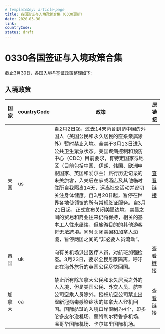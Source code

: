 ```yaml
---
# templateKey: article-page 
title: 各国签证与入境政策合集（0330更新）
date: 2020-03-30
link: 
countryCode: 
status: draft
---
```


# 0330各国签证与入境政策合集

截止3月30日，各国入境与签证政策整理如下:

## 入境政策

| 国家   | countryCode | 政策                                                                                                                                                                                                                                                                                                                                                                                                                                                                                                                                                                                         | 原链接                                                                        |
|--------|----------|----------------------------------------------------------------------------------------------------------------------------------------------------------------------------------------------------------------------------------------------------------------------------------------------------------------------------------------------------------------------------------------------------------------------------------------------------------------------------------------------------------------------------------------------------------------------------------------------|-------------------------------------------------------------------------------|
| 美国   | us       | 自2月2日起，过去14天内曾到访中国的外国人（美国公民和永久居民的直系亲属除外）暂时禁止入境。全美于3月13日进入公共卫生紧急状态。美国疾病控制和预防中心（CDC）目前要求，有特定国家或地区（目前包括中国、伊朗、韩国、欧洲申根国家、英国和爱尔兰）旅行历史记录的来美旅客，入美后在家或酒店及其他临时住所自我隔离14天，远离社交活动并密切关注身体健康。自3月20日起，暂停在世界各地使领馆的所有常规签证服务。自3月21日起，正式宣布关闭美墨边境，美墨之间的贸易和商业往来仍将保持，相关的基本工人往来继续，但旅游目的的其他游客将无法跨境。同时关闭美国和加拿大边境，暂停两国之间的“非必要人员流动”。   | [查看链接](https://www.nia.gov.cn/n794014/n1050176/n1077211/n1215569/n1215576/index.html) |
| 英国   | uk       | 向有关机场派出医疗人员，对航班加强检疫。3月23日，要求全民居家隔离，呼吁正在海外旅行的英国公民尽快回国。    | [查看链接](https://www.nia.gov.cn/n794014/n1050176/n1077211/n1215569/n1215576/index.html) |
| 加拿大 | ca       | 禁止所有除加拿大公民和永久居民之外的人入境，但是美国公民、外交人员、航空公司空乘人员除外。授权航空公司禁止出现新冠病毒感染症状的加拿大人登机回国。国际航班的入境口岸限制为4个，即多伦多皮尔逊机场、蒙特利尔特鲁多机场、温哥华国际机场、卡尔加里国际机场。  | [查看链接](https://www.nia.gov.cn/n794014/n1050176/n1077211/n1215569/n1215576/index.html)|
